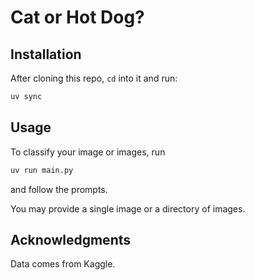 
# Cat or Hot Dog?

## Installation

After cloning this repo, `cd` into it and run:

```sh
uv sync
```

## Usage

To classify your image or images, run

```sh
uv run main.py
```

and follow the prompts.

You may provide a single image or a directory of images.

## Acknowledgments

Data comes from Kaggle.
